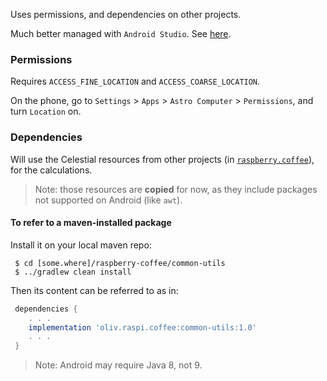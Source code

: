 Uses permissions, and dependencies on other projects.

Much better managed with `Android Studio`. See [here](https://developer.android.com/studio/install).

### Permissions
Requires `ACCESS_FINE_LOCATION` and `ACCESS_COARSE_LOCATION`.

On the phone, go to `Settings` > `Apps` > `Astro Computer` > `Permissions`, and turn `Location` on.

### Dependencies
Will use the Celestial resources from other projects (in [`raspberry.coffee`](https://github.com/OlivierLD/raspberry-coffee)), for the calculations.

> Note: those resources are **copied** for now, as they include packages not supported on Android (like `awt`).

#### To refer to a maven-installed package
Install it on your local maven repo:
```
 $ cd [some.where]/raspberry-coffee/common-utils
 $ ../gradlew clean install
```
Then its content can be referred to as in:
```groovy
 dependencies {
    . . .
    implementation 'oliv.raspi.coffee:common-utils:1.0'
    . . .
 }
```

> Note: Android may require Java 8, not 9.
